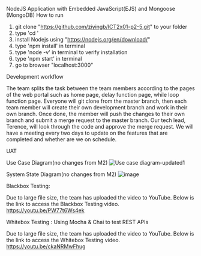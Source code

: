 NodeJS Application with Embedded JavaScript(EJS) and Mongoose (MongoDB)
How to run

1. git clone "https://github.com/ziyingb/ICT2x01-p2-5.git" to your folder
2. type 'cd <folder path>' 
3. install Nodejs using "https://nodejs.org/en/download/"
4. type 'npm install' in terminal 
5. type 'node -v' in terminal to verify installation
6. type 'npm start' in terminal
7. go to browser "localhost:3000"


Development workflow
 
The team splits the task between the team members according to the pages of the web portal such as home page, delay function page, while loop function page. Everyone will git clone from the master branch, then each team member will create their own development branch and work in their own branch. Once done, the member will push the changes to their own branch and submit a merge request to the master branch. Our tech lead, Terence, will look through the code and approve the merge request. We will have a meeting every two days to update on the features that are completed and whether are we on schedule.  

 
UAT

Use Case Diagram(no changes from M2)
![Use case diagram-updated1](https://user-images.githubusercontent.com/48317019/144759755-eeb6380e-796c-42ed-9a21-eaacf6ce2091.png)

System State Diagram(no changes from M2)
![image](https://user-images.githubusercontent.com/48317019/144759765-a99d55cd-1e93-4b4e-86e5-e4fa5a5dfc2c.png)

Blackbox Testing:

 Due to large file size, the team has uploaded the video to YouTube. Below is the link to access the Blackbox Testing video.
https://youtu.be/PW77t6Ws4ek 
 
Whitebox Testing : Using Mocha & Chai to test REST APIs
 
Due to large file size, the team has uploaded the video to YouTube. Below is the link to access the Whitebox Testing video.
https://youtu.be/ckaNRMwFhug


